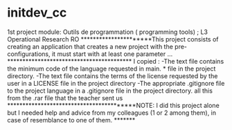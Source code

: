 # initdev_cc

1st project module: Outils de programmation ( programming tools) ; L3 Operational Research RO
**********************This project consists of creating an application that creates a new project with the pre-configurations, it must start with at least one parameter ... *****************************************
I copied :
-The text file contains the minimum code of the language requested in main. * file in the project directory.
-The text file contains the terms of the license requested by the user in a LICENSE file in the project directory
-The appropriate .gitignore file to the project language in a .gitignore file in the project directory.
all this from the .rar file that the teacher sent us
*****************************************NOTE:
I did this project alone but I needed help and advice from my colleagues (1 or 2 among them), in case of resemblance to one of them. *******
